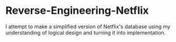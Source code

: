 # Reverse-Engineering-Netflix
I attempt to make a simplified version of Netflix's database using my understanding of logical design and turning it into implementation.
